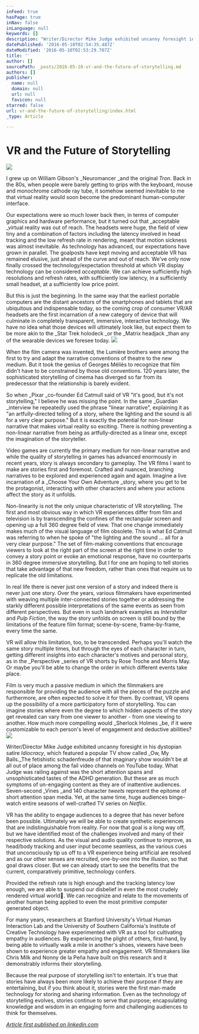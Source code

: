 ```yaml
---
inFeed: true
hasPage: true
inNav: false
inLanguage: null
keywords: []
description: "Writer/Director Mike Judge exhibited uncanny foresight in his dystopian satire Idiocracy, which featured a popular TV show called Ow, My Balls.The fetishistic schadenfreude of that imaginary show wouldn't be at all out of place among the fail video channels on YouTube today. What Judge was railing against was the short attention spans and unsophisticated tastes of the ADHD generation. But these are as much symptoms of un-engaging content as they are of inattentive audiences. Seven-second Vines and 140 character tweets represent the epitome of short attention span media. Yet, at the same time, huge audiences binge-watch entire seasons of well-crafted TV series on Netflix."
datePublished: '2016-05-10T02:54:35.487Z'
dateModified: '2016-05-10T02:53:29.707Z'
title: ''
author: []
sourcePath: _posts/2016-05-10-vr-and-the-future-of-storytelling.md
authors: []
publisher:
  name: null
  domain: null
  url: null
  favicon: null
starred: false
url: vr-and-the-future-of-storytelling/index.html
_type: Article

---
```

# VR and the Future of Storytelling
![](https://the-grid-user-content.s3-us-west-2.amazonaws.com/e8b6ecbd-b98a-4ee9-ace3-49fd6442d276.jpg)

I grew up on William Gibson's _Neuromancer _and the original _Tron_. Back in the 80s, when people were barely getting to grips with the keyboard, mouse and monochrome cathode ray tube, it somehow seemed inevitable to me that virtual reality would soon become the predominant human-computer interface.

Our expectations were so much lower back then, in terms of computer graphics and hardware performance, but it turned out that _acceptable _virtual reality was out of reach. The headsets were huge, the field of view tiny and a combination of factors including the latency involved in head tracking and the low refresh rate in rendering, meant that motion sickness was almost inevitable. As technology has advanced, our expectations have grown in parallel. The goalposts have kept moving and acceptable VR has remained elusive, just ahead of the curve and out of reach. We've only now finally crossed the technology/expectation threshold at which VR display technology can be considered _acceptable_. We can achieve sufficiently high resolutions and refresh rates, with sufficiently low latency, in a sufficiently small headset, at a sufficiently low price point.

But this is just the beginning. In the same way that the earliest portable computers are the distant ancestors of the smartphones and tablets that are ubiquitous and indispensable today, so the coming crop of consumer VR/AR headsets are the first incarnation of a new category of device that will culminate in completely transparent, immersive, interactive technology. We have no idea what those devices will ultimately look like, but expect them to be more akin to the _Star Trek holodeck _or the _Matrix headjack _than any of the wearable devices we foresee today.
![](https://the-grid-user-content.s3-us-west-2.amazonaws.com/cec5eed7-5626-4240-969b-312cf6478926.jpg)

When the film camera was invented, the Lumière brothers were among the first to try and adapt the narrative conventions of theatre to the new medium. But it took the genius of Georges Méliès to recognize that film didn't have to be constrained by those old conventions. 120 years later, the sophisticated storytelling of cinema has diverged so far from its predecessor that the relationship is barely evident.

So when _Pixar _co-founder Ed Catmull said of VR "it's good, but it's not storytelling," I believe he was missing the point. In the same _Guardian _interview he repeatedly used the phrase "linear narrative", explaining it as "an artfully-directed telling of a story, where the lighting and the sound is all for a very clear purpose." But it is exactly the potential for non-linear narrative that makes virtual reality so exciting. There is nothing preventing a non-linear narrative from being as artfully-directed as a linear one, except the imagination of the storyteller.

Video games are currently the primary medium for non-linear narrative and while the quality of storytelling in games has advanced enormously in recent years, story is always secondary to gameplay. The VR films I want to make are stories first and foremost. Crafted and nuanced, branching narratives to be explored and experienced again and again. Imagine a live incarnation of a _Choose Your Own Adventure _story, where you get to be the protagonist, interacting with other characters and where your actions affect the story as it unfolds. 

Non-linearity is not the only unique characteristic of VR storytelling. The first and most obvious way in which VR experiences differ from film and television is by transcending the confines of the rectangular screen and opening up a full 360 degree field of view. That one change immediately makes much of the visual language of film obsolete. This is what Ed Catmull was referring to when he spoke of "the lighting and the sound ... all for a very clear purpose." The set of film-making conventions that encourage viewers to look at the right part of the screen at the right time in order to convey a story point or evoke an emotional response, have no counterparts in 360 degree immersive storytelling. But I for one am hoping to tell stories that take advantage of that new freedom, rather than ones that require us to replicate the old limitations.

In real life there is never just one version of a story and indeed there is never just one story. Over the years, various filmmakers have experimented with weaving multiple inter-connected stories together or addressing the starkly different possible interpretations of the same events as seen from different perspectives. But even in such landmark examples as _Interstellar_ and _Pulp Fiction_, the way the story unfolds on screen is still bound by the limitations of the feature film format; scene-by-scene, frame-by-frame, every time the same.

VR will allow this limitation, too, to be transcended. Perhaps you'll watch the same story multiple times, but through the eyes of each character in turn, getting different insights into each character's motives and personal story, as in the _Perspective _series of VR shorts by Rose Troche and Morris May. Or maybe you'll be able to change the order in which different events take place.

Film is very much a passive medium in which the filmmakers are responsible for providing the audience with all the pieces of the puzzle and furthermore, are often expected to solve it for them. By contrast, VR opens up the possibility of a more participatory form of storytelling. You can imagine stories where even the degree to which hidden aspects of the story get revealed can vary from one viewer to another - from one viewing to another. How much more compelling would _Sherlock Holmes _be, if it were customizable to each person's level of engagement and deductive abilities?
![](https://the-grid-user-content.s3-us-west-2.amazonaws.com/c20b361a-0197-4311-836f-b65afc96097c.jpg)

Writer/Director Mike Judge exhibited uncanny foresight in his dystopian satire _Idiocracy_, which featured a popular TV show called _Ow, My Balls._The fetishistic schadenfreude of that imaginary show wouldn't be at all out of place among the fail video channels on YouTube today. What Judge was railing against was the short attention spans and unsophisticated tastes of the ADHD generation. But these are as much symptoms of un-engaging content as they are of inattentive audiences. Seven-second _Vines _and 140 character _tweets_ represent the epitome of short attention span media. Yet, at the same time, huge audiences binge-watch entire seasons of well-crafted TV series on _Netflix_.

VR has the ability to engage audiences to a degree that has never before been possible. Ultimately we will be able to create synthetic experiences that are indistinguishable from reality. For now that goal is a long way off, but we have identified most of the challenges involved and many of their respective solutions. As the visual and audio quality continue to improve, as head/body tracking and user input become seamless, as the various cues that unconsciously tip us off to a VR experience being artificial are resolved and as our other senses are recruited, one-by-one into the illusion, so that goal draws closer. But we can already start to see the benefits that the current, comparatively primitive, technology confers.

Provided the refresh rate is high enough and the tracking latency low enough, we are able to suspend our disbelief in even the most crudely rendered virtual world. We can recognize and relate to the movements of another human being applied to even the most primitive computer generated object.

For many years, researchers at Stanford University's Virtual Human Interaction Lab and the University of Southern California's Institute of Creative Technology have experimented with VR as a tool for cultivating empathy in audiences. By experiencing the plight of others, first-hand, by being able to virtually walk a mile in another's shoes, viewers have been shown to experience greater empathy and engagement. VR filmmakers like Chris Milk and Nonny de la Peña have built on this research and it demonstrably informs their storytelling.

Because the real purpose of storytelling isn't to entertain. It's true that stories have always been more likely to achieve their purpose if they are entertaining, but if you think about it, stories were the first man-made technology for storing and sharing information. Even as the technology of storytelling evolves, stories continue to serve that purpose; encapsulating knowledge and wisdom in an engaging form and challenging audiences to think for themselves.

[_Article first published on linkedin.com_][0]

[0]: https://www.linkedin.com/pulse/vr-future-storytelling-ollie-rankin